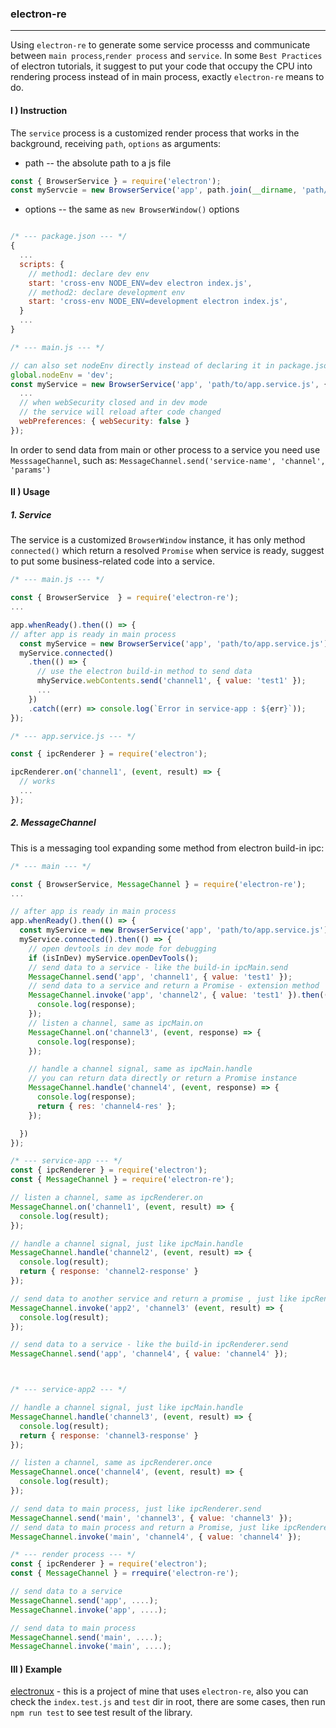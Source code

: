 ###  electron-re
---------------

Using `electron-re` to generate some service processs and communicate between `main process`,`render process` and `service`. In some `Best Practices` of electron tutorials, it suggest to put your code that occupy the CPU into rendering process instead of in main process, exactly `electron-re` means to do.

#### I ) Instruction

The `service` process is a customized render process that works in the background, receiving `path`, `options` as arguments:

* path -- the absolute path to a js file
```js
const { BrowserService } = require('electron');
const myServcie = new BrowserService('app', path.join(__dirname, 'path/to/app.service.js'));
```

* options -- the same as `new BrowserWindow()` options
```js

/* --- package.json --- */
{
  ...
  scripts: {
    // method1: declare dev env
    start: 'cross-env NODE_ENV=dev electron index.js',
    // method2: declare development env
    start: 'cross-env NODE_ENV=development electron index.js',
  }
  ...
}

/* --- main.js --- */

// can also set nodeEnv directly instead of declaring it in package.json
global.nodeEnv = 'dev';
const myService = new BrowserService('app', 'path/to/app.service.js', {
  ...
  // when webSecurity closed and in dev mode
  // the service will reload after code changed
  webPreferences: { webSecurity: false }
});
```


In order to send data from main or other process to a service you need use `MesssageChannel`, such as: `MessageChannel.send('service-name', 'channel', 'params')`

#### II ) Usage

##### 1. Service

The service is a customized `BrowserWindow` instance, it has only method `connected()` which return a resolved `Promise` when service is ready, suggest to put some business-related code into a service.

```js
/* --- main.js --- */

const { BrowserService  } = require('electron-re');
...

app.whenReady().then(() => {
// after app is ready in main process
  const myService = new BrowserService('app', 'path/to/app.service.js');
  myService.connected()
    .then(() => {
      // use the electron build-in method to send data
      mhyService.webContents.send('channel1', { value: 'test1' });
      ...
    })
    .catch((err) => console.log(`Error in service-app : ${err}`));
});
```

```js
/* --- app.service.js --- */

const { ipcRenderer } = require('electron');

ipcRenderer.on('channel1', (event, result) => {
  // works
  ...
});
```

##### 2. MessageChannel

This is a messaging tool expanding some method from electron build-in ipc:
```js
/* --- main --- */

const { BrowserService, MessageChannel } = require('electron-re');
...

// after app is ready in main process
app.whenReady().then(() => {
  const myService = new BrowserService('app', 'path/to/app.service.js');
  myService.connected().then(() => {
    // open devtools in dev mode for debugging
    if (isInDev) myService.openDevTools();
    // send data to a service - like the build-in ipcMain.send
    MessageChannel.send('app', 'channel1', { value: 'test1' });
    // send data to a service and return a Promise - extension method
    MessageChannel.invoke('app', 'channel2', { value: 'test1' }).then((response) => {
      console.log(response);
    });
    // listen a channel, same as ipcMain.on
    MessageChannel.on('channel3', (event, response) => {
      console.log(response);
    });

    // handle a channel signal, same as ipcMain.handle
    // you can return data directly or return a Promise instance
    MessageChannel.handle('channel4', (event, response) => {
      console.log(response);
      return { res: 'channel4-res' };
    });

  })
});
```

```js
/* --- service-app --- */
const { ipcRenderer } = require('electron');
const { MessageChannel } = require('electron-re');

// listen a channel, same as ipcRenderer.on
MessageChannel.on('channel1', (event, result) => {
  console.log(result);
});

// handle a channel signal, just like ipcMain.handle
MessageChannel.handle('channel2', (event, result) => {
  console.log(result);
  return { response: 'channel2-response' }
});

// send data to another service and return a promise , just like ipcRenderer.invoke
MessageChannel.invoke('app2', 'channel3' (event, result) => {
  console.log(result);
});

// send data to a service - like the build-in ipcRenderer.send
MessageChannel.send('app', 'channel4', { value: 'channel4' });



/* --- service-app2 --- */

// handle a channel signal, just like ipcMain.handle
MessageChannel.handle('channel3', (event, result) => {
  console.log(result);
  return { response: 'channel3-response' }
});

// listen a channel, same as ipcRenderer.once
MessageChannel.once('channel4', (event, result) => {
  console.log(result);
});

// send data to main process, just like ipcRenderer.send
MessageChannel.send('main', 'channel3', { value: 'channel3' });
// send data to main process and return a Promise, just like ipcRenderer.invoke
MessageChannel.invoke('main', 'channel4', { value: 'channel4' });

```

```js
/* --- render process --- */
const { ipcRenderer } = require('electron');
const { MessageChannel } = rrequire('electron-re');

// send data to a service
MessageChannel.send('app', ....);
MessageChannel.invoke('app', ....);

// send data to main process
MessageChannel.send('main', ....);
MessageChannel.invoke('main', ....);
```

#### III ) Example

[electronux](https://github.com/NoJsJa/electronux) - this is a project of mine that uses `electron-re`, also you can check the `index.test.js` and `test` dir in root, there are some cases, then run `npm run test` to see test result of the library.

